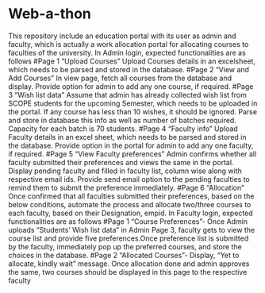 # Web-a-thon
This repository include an education portal with its user as admin and faculty, which is actually a work allocation portal for allocating courses to faculties of the university.
In Admin login, expected functionalities are as follows
#Page 1
“Upload Courses”
Upload Courses details in an excelsheet, which needs to be parsed and stored in the database.
#Page 2
“View and Add Courses”
In view page, fetch all courses from the database and display. Provide option for admin to add
any one course, if required.
#Page 3
“Wish list data”
Assume that admin has already collected wish list from SCOPE students for the upcoming
Semester, which needs to be uploaded in the portal. If any course has less than 10 wishes, it
should be ignored. Parse and store in database this info as well as number of batches required.
Capacity for each batch is 70 students.
#Page 4
“Faculty info”
Upload Faculty details in an excel sheet, which needs to be parsed and stored in the database.
Provide option in the portal for admin to add any one faculty, if required.
#Page 5
“View Faculty preferences”
Admin confirms whether all faculty submitted their preferences and views the same in the
portal. Display pending faculty and filled in faculty list, column wise along with respective
email ids. Provide send email option to the pending faculties to remind them to submit the
preference immediately.
#Page 6
“Allocation”
Once confirmed that all faculties submitted their preferences, based on the below conditions,
automate the process and allocate two/three courses to each faculty, based on their
Designation, empid.
In Faculty login, expected functionalities are as follows
#Page 1
“Course Preferences”- Once Admin uploads “Students’ Wish list data” in Admin Page 3, faculty gets to view the
course list and provide five preferences.Once preference list is submitted by the faculty, immediately pop up the preferred courses,
and store the choices in the database.
#Page 2
“Allocated Courses”- Display, “Yet to allocate, kindly wait” message. Once allocation done and admin approves the
same, two courses should be displayed in this page to the respective faculty
